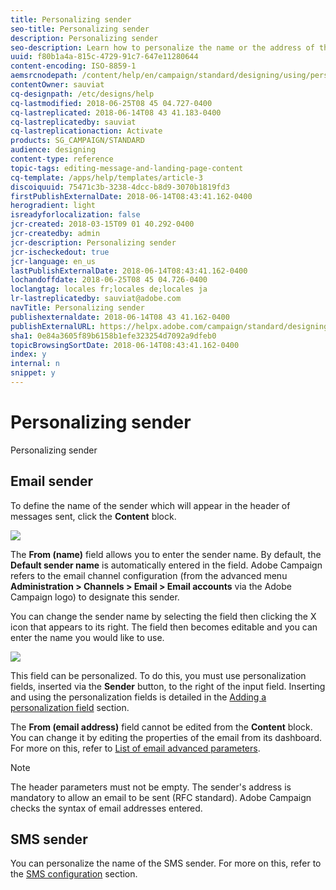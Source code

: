 ```yaml
---
title: Personalizing sender
seo-title: Personalizing sender
description: Personalizing sender
seo-description: Learn how to personalize the name or the address of the sender for your messages.
uuid: f80b1a4a-815c-4729-91c7-647e11280644
content-encoding: ISO-8859-1
aemsrcnodepath: /content/help/en/campaign/standard/designing/using/personalizing-sender
contentOwner: sauviat
cq-designpath: /etc/designs/help
cq-lastmodified: 2018-06-25T08 45 04.727-0400
cq-lastreplicated: 2018-06-14T08 43 41.183-0400
cq-lastreplicatedby: sauviat
cq-lastreplicationaction: Activate
products: SG_CAMPAIGN/STANDARD
audience: designing
content-type: reference
topic-tags: editing-message-and-landing-page-content
cq-template: /apps/help/templates/article-3
discoiquuid: 75471c3b-3238-4dcc-b8d9-3070b1819fd3
firstPublishExternalDate: 2018-06-14T08:43:41.162-0400
herogradient: light
isreadyforlocalization: false
jcr-created: 2018-03-15T09 01 40.292-0400
jcr-createdby: admin
jcr-description: Personalizing sender
jcr-ischeckedout: true
jcr-language: en_us
lastPublishExternalDate: 2018-06-14T08:43:41.162-0400
lochandoffdate: 2018-06-25T08 45 04.726-0400
loclangtag: locales fr;locales de;locales ja
lr-lastreplicatedby: sauviat@adobe.com
navTitle: Personalizing sender
publishexternaldate: 2018-06-14T08 43 41.162-0400
publishExternalURL: https://helpx.adobe.com/campaign/standard/designing/using/personalizing-sender.html
sha1: 0e84a3605f89b6158b1efe323254d7092a9dfeb0
topicBrowsingSortDate: 2018-06-14T08:43:41.162-0400
index: y
internal: n
snippet: y
---
```


# Personalizing sender

Personalizing sender

## Email sender

To define the name of the sender which will appear in the header of messages sent, click the **Content** block.

![](assets/delivery_content_edition16.png)

The **From (name)** field allows you to enter the sender name. By default, the **Default sender name** is automatically entered in the field. Adobe Campaign refers to the email channel configuration (from the advanced menu **Administration &gt; Channels &gt; Email &gt; Email accounts** via the Adobe Campaign logo) to designate this sender.

You can change the sender name by selecting the field then clicking the X icon that appears to its right. The field then becomes editable and you can enter the name you would like to use.

![](assets/delivery_content_edition17.png)

This field can be personalized. To do this, you must use personalization fields, inserted via the **Sender** button, to the right of the input field. Inserting and using the personalization fields is detailed in the [Adding a personalization field](../../designing/using/adding-a-personalization-field.md) section.

The **From (email address)** field cannot be edited from the **Content** block. You can change it by editing the properties of the email from its dashboard. For more on this, refer to [List of email advanced parameters](../../administration/using/configuring-email-channel.md#list-of-email-advanced-parameters).

>[!NOTE]
>
>The header parameters must not be empty. The sender's address is mandatory to allow an email to be sent (RFC standard). Adobe Campaign checks the syntax of email addresses entered.

## SMS sender

You can personalize the name of the SMS sender. For more on this, refer to the [SMS configuration](../../administration/using/configuring-sms-channel.md) section.

